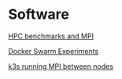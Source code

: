 # Software

[HPC benchmarks and MPI](/HPC/README.md)

[Docker Swarm Experiments](/DockerSwar/README.md)

[k3s running MPI between nodes](/k3sMPI/README.md)
